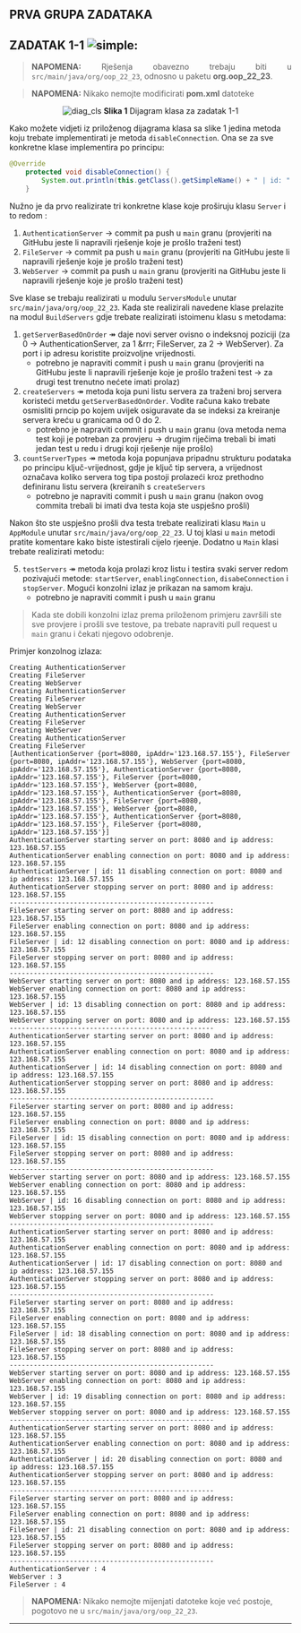 PRVA GRUPA ZADATAKA
---

<div style="text-align:justify">


## ZADATAK 1-1 ![simple](https://img.shields.io/badge/complexity-**-green):

> **NAPOMENA:** Rješenja obavezno trebaju biti u `src/main/java/org/oop_22_23`, odnosno u paketu **org.oop_22_23**.
    
> **NAPOMENA:** Nikako nemojte modificirati **pom.xml** datoteke

<center>

![diag_cls]
**Slika 1** Dijagram klasa za zadatak 1-1

</center>

</div>

Kako možete vidjeti iz priloženog dijagrama klasa sa slike 1 jedina metoda koju trebate implementirati je metoda `disableConnection`. Ona se za sve konkretne klase implementira po principu:

```JAVA
@Override
    protected void disableConnection() {
        System.out.println(this.getClass().getSimpleName() + " | id: " + this.id + " disabling connection on port: " + port + " and ip address: " + ipAddr);
    }
```
Nužno je da prvo realizirate tri konkretne klase koje proširuju klasu `Server` i to redom :

1. `AuthenticationServer` &rarr; commit pa push u `main` granu (provjeriti na GitHubu jeste li napravili rješenje koje je prošlo traženi test)
2. `FileServer` &rarr; commit pa push u `main` granu (provjeriti na GitHubu jeste li napravili rješenje koje je prošlo traženi test)
3. `WebServer` &rarr; commit pa push u `main` granu (provjeriti na GitHubu jeste li napravili rješenje koje je prošlo traženi test) 

Sve klase se trebaju realizirati u modulu `ServersModule` unutar `src/main/java/org/oop_22_23`. Kada ste realizirali navedene klase prelazite na modul `BuildServers` gdje trebate realizirati istoimenu klasu s metodama:

1. `getServerBasedOnOrder` &Rarr; daje novi server ovisno o indeksnoj poziciji (za 0 &rarr; AuthenticationServer, za 1 &rrr; FileServer, za 2 &rarr; WebServer). Za port i ip adresu koristite proizvoljne vrijednosti. 
    - potrebno je napraviti commit i push u `main` granu (provjeriti na GitHubu jeste li napravili rješenje koje je prošlo traženi test &rarr; za drugi test trenutno nećete imati prolaz)  
2. `createServers` &Rarr; metoda koja puni listu servera za traženi broj servera koristeći metdu `getServerBasedOnOrder`. Vodite računa kako trebate osmisliti prncip po kojem uvijek osiguravate da se indeksi za kreiranje servera kreću u granicama od 0 do 2. 
    - potrebno je napraviti commit i push u `main` granu (ova metoda nema test koji je potreban za provjeru &rarr; drugim riječima trebali bi imati jedan test u redu i drugi koji rješenje nije prošlo) 
3. `countServerTypes` &Rarr; metoda koja popunjava pripadnu strukturu podataka po principu ključ-vrijednost, gdje je ključ tip servera, a vrijednost označava koliko servera tog tipa postoji prolazeći kroz prethodno definiranu listu servera (kreiranih s `createServers` 
    - potrebno je napraviti commit i push u `main` granu (nakon ovog commita trebali bi imati dva testa koja ste uspješno prošli)

Nakon što ste uspješno prošli dva testa trebate realizirati klasu `Main` u `AppModule` unutar `src/main/java/org/oop_22_23`. U toj klasi u `main` metodi pratite komentare kako biste istestirali cijelo rjeenje. Dodatno u `Main` klasi trebate realizirati metodu: 

5. `testServers` &Rarr; metoda koja prolazi kroz listu i testira svaki server redom pozivajući metode: `startServer`, `enablingConnection`, `disabeConnection` i `stopServer`. Mogući konzolni izlaz je prikazan na samom kraju. 
    - potrebno je napraviti commit i push u `main` granu 

> Kada ste dobili konzolni izlaz prema priloženom primjeru završili ste sve provjere i prošli sve testove, pa trebate napraviti pull request u `main` granu i čekati njegovo odobrenje. 

Primjer konzolnog izlaza:

```
Creating AuthenticationServer
Creating FileServer
Creating WebServer
Creating AuthenticationServer
Creating FileServer
Creating WebServer
Creating AuthenticationServer
Creating FileServer
Creating WebServer
Creating AuthenticationServer
Creating FileServer
[AuthenticationServer {port=8080, ipAddr='123.168.57.155'}, FileServer {port=8080, ipAddr='123.168.57.155'}, WebServer {port=8080, ipAddr='123.168.57.155'}, AuthenticationServer {port=8080, ipAddr='123.168.57.155'}, FileServer {port=8080, ipAddr='123.168.57.155'}, WebServer {port=8080, ipAddr='123.168.57.155'}, AuthenticationServer {port=8080, ipAddr='123.168.57.155'}, FileServer {port=8080, ipAddr='123.168.57.155'}, WebServer {port=8080, ipAddr='123.168.57.155'}, AuthenticationServer {port=8080, ipAddr='123.168.57.155'}, FileServer {port=8080, ipAddr='123.168.57.155'}]
AuthenticationServer starting server on port: 8080 and ip address: 123.168.57.155
AuthenticationServer enabling connection on port: 8080 and ip address: 123.168.57.155
AuthenticationServer | id: 11 disabling connection on port: 8080 and ip address: 123.168.57.155
AuthenticationServer stopping server on port: 8080 and ip address: 123.168.57.155
---------------------------------------------------
FileServer starting server on port: 8080 and ip address: 123.168.57.155
FileServer enabling connection on port: 8080 and ip address: 123.168.57.155
FileServer | id: 12 disabling connection on port: 8080 and ip address: 123.168.57.155
FileServer stopping server on port: 8080 and ip address: 123.168.57.155
---------------------------------------------------
WebServer starting server on port: 8080 and ip address: 123.168.57.155
WebServer enabling connection on port: 8080 and ip address: 123.168.57.155
WebServer | id: 13 disabling connection on port: 8080 and ip address: 123.168.57.155
WebServer stopping server on port: 8080 and ip address: 123.168.57.155
---------------------------------------------------
AuthenticationServer starting server on port: 8080 and ip address: 123.168.57.155
AuthenticationServer enabling connection on port: 8080 and ip address: 123.168.57.155
AuthenticationServer | id: 14 disabling connection on port: 8080 and ip address: 123.168.57.155
AuthenticationServer stopping server on port: 8080 and ip address: 123.168.57.155
---------------------------------------------------
FileServer starting server on port: 8080 and ip address: 123.168.57.155
FileServer enabling connection on port: 8080 and ip address: 123.168.57.155
FileServer | id: 15 disabling connection on port: 8080 and ip address: 123.168.57.155
FileServer stopping server on port: 8080 and ip address: 123.168.57.155
---------------------------------------------------
WebServer starting server on port: 8080 and ip address: 123.168.57.155
WebServer enabling connection on port: 8080 and ip address: 123.168.57.155
WebServer | id: 16 disabling connection on port: 8080 and ip address: 123.168.57.155
WebServer stopping server on port: 8080 and ip address: 123.168.57.155
---------------------------------------------------
AuthenticationServer starting server on port: 8080 and ip address: 123.168.57.155
AuthenticationServer enabling connection on port: 8080 and ip address: 123.168.57.155
AuthenticationServer | id: 17 disabling connection on port: 8080 and ip address: 123.168.57.155
AuthenticationServer stopping server on port: 8080 and ip address: 123.168.57.155
---------------------------------------------------
FileServer starting server on port: 8080 and ip address: 123.168.57.155
FileServer enabling connection on port: 8080 and ip address: 123.168.57.155
FileServer | id: 18 disabling connection on port: 8080 and ip address: 123.168.57.155
FileServer stopping server on port: 8080 and ip address: 123.168.57.155
---------------------------------------------------
WebServer starting server on port: 8080 and ip address: 123.168.57.155
WebServer enabling connection on port: 8080 and ip address: 123.168.57.155
WebServer | id: 19 disabling connection on port: 8080 and ip address: 123.168.57.155
WebServer stopping server on port: 8080 and ip address: 123.168.57.155
---------------------------------------------------
AuthenticationServer starting server on port: 8080 and ip address: 123.168.57.155
AuthenticationServer enabling connection on port: 8080 and ip address: 123.168.57.155
AuthenticationServer | id: 20 disabling connection on port: 8080 and ip address: 123.168.57.155
AuthenticationServer stopping server on port: 8080 and ip address: 123.168.57.155
---------------------------------------------------
FileServer starting server on port: 8080 and ip address: 123.168.57.155
FileServer enabling connection on port: 8080 and ip address: 123.168.57.155
FileServer | id: 21 disabling connection on port: 8080 and ip address: 123.168.57.155
FileServer stopping server on port: 8080 and ip address: 123.168.57.155
---------------------------------------------------
AuthenticationServer : 4
WebServer : 3
FileServer : 4

```

> **NAPOMENA:** Nikako nemojte mijenjati datoteke koje već postoje, pogotovo ne u `src/main/java/org/oop_22_23`.

---
[diag_cls]:https://dub01pap002files.storage.live.com/y4mZKYTZYMmR5GAZ81C0eXBpCE9nMvZfY7TR-V1okofQG3eBDVcUyYHspvJWxZORNOYuPGoY7Af8sqzplsY0CnhI8OJDhkBZyJEuaamDYGMkYAd3aBweFj8UaGclqGpp7MvwQZ6HAwjvghuqyG47hlxG0WIdSGXEaWgBCB1Ip1U4tSpvHMRJuRK5D4_2tH88rFk?width=1488&height=1350&cropmode=none
